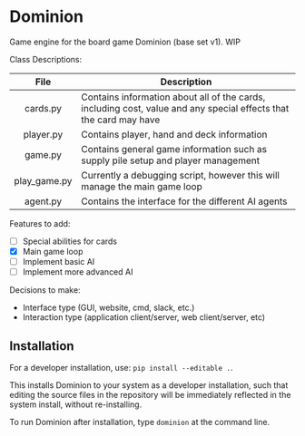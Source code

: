# Dominion
Game engine for the board game Dominion (base set v1). WIP

Class Descriptions:

| File        | Description           |
| :-------------: |-------------|
|    cards.py      | Contains information about all of the cards, including cost, value and any special effects that the card may have |
|    player.py     | Contains player, hand and deck information      |
|     game.py      | Contains general game information such as supply pile setup and player management      |
|    play_game.py  |   Currently a debugging script, however this will manage the main game loop |
|    agent.py | Contains the interface for the different AI agents  |


Features to add:

- [ ] Special abilities for cards
- [x] Main game loop
- [ ] Implement basic AI
- [ ] Implement more advanced AI

Decisions to make:
- Interface type (GUI, website, cmd, slack, etc.)
- Interaction type (application client/server, web client/server, etc)


## Installation

For a developer installation, use: `pip install --editable .`.

This installs Dominion to your system as a developer installation, such that
editing the source files in the repository will be immediately reflected in the
system install, without re-installing.

To run Dominion after installation, type `dominion` at the command line.